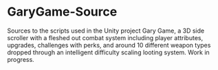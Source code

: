 # GaryGame-Source
Sources to the scripts used in the Unity project Gary Game, a 3D side scroller with a fleshed out combat system including player attributes, upgrades, challenges with perks, and around 10 different weapon types dropped through an intelligent difficulty scaling looting system. Work in progress.
